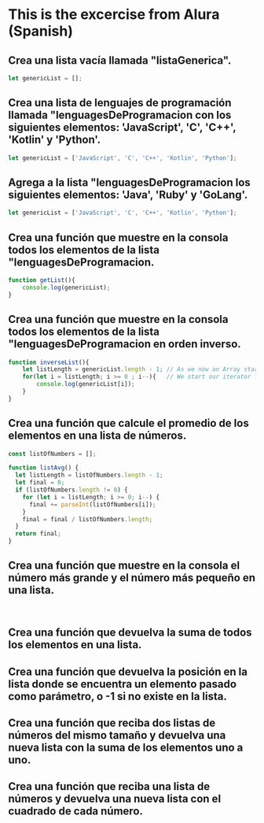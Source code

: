 # This is the excercise from Alura (Spanish)

## Crea una lista vacía llamada "listaGenerica".

```JavaScript
let genericList = [];
```

## Crea una lista de lenguajes de programación llamada "lenguagesDeProgramacion con los siguientes elementos: 'JavaScript', 'C', 'C++', 'Kotlin' y 'Python'.

```JavaScript
let genericList = ['JavaScript', 'C', 'C++', 'Kotlin', 'Python'];
```

## Agrega a la lista "lenguagesDeProgramacion los siguientes elementos: 'Java', 'Ruby' y 'GoLang'.

```JavaScript
let genericList = ['JavaScript', 'C', 'C++', 'Kotlin', 'Python'];
```

## Crea una función que muestre en la consola todos los elementos de la lista "lenguagesDeProgramacion.

```JavaScript
function getList(){
    console.log(genericList);
}
```

## Crea una función que muestre en la consola todos los elementos de la lista "lenguagesDeProgramacion en orden inverso.

```JavaScript
function inverseList(){
    let listLength = genericList.length - 1; // As we now an Array starts with 0 so we add the length value minus 1 to our 'listLength'.
    for(let i = listLength; i >= 0 ; i--){   // We start our iterator from 'listLength' and go all the way to zero (first index)
        console.log(genericList[i]);
    }
}
```
## Crea una función que calcule el promedio de los elementos en una lista de números.

```JavaScript
const listOfNumbers = [];

function listAvg() {
  let listLength = listOfNumbers.length - 1;
  let final = 0;
  if (listOfNumbers.length != 0) {
    for (let i = listLength; i >= 0; i--) {
      final += parseInt(listOfNumbers[i]);
    }
    final = final / listOfNumbers.length;
  }
  return final;  
}
```
## Crea una función que muestre en la consola el número más grande y el número más pequeño en una lista.

```JavaScript



```

## Crea una función que devuelva la suma de todos los elementos en una lista.

## Crea una función que devuelva la posición en la lista donde se encuentra un elemento pasado como parámetro, o -1 si no existe en la lista.

## Crea una función que reciba dos listas de números del mismo tamaño y devuelva una nueva lista con la suma de los elementos uno a uno.

## Crea una función que reciba una lista de números y devuelva una nueva lista con el cuadrado de cada número.
